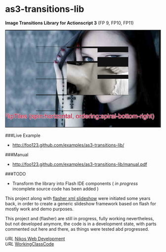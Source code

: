 as3-transitions-lib
===================

__Image Transitions Library for Actionscript 3__  (FP 9, FP10, FP11)


[![Live Example](/screenshots/screenshot1.png)](http://foo123.github.com/examples/as3-transitions-lib/)


###Live Example
* http://foo123.github.com/examples/as3-transitions-lib/

###Manual
* http://foo123.github.com/examples/as3-transitions-lib/manual.pdf

###TODO
* Transform the library into Flash IDE components ( _in progress_  incomplete source code has been added )

This project along with [flasher xml slideshow](https://github.com/foo123/flasher) were initiated some years back,
in order to create a generic slideshow framework based on flash for mostly work and demo purposes.

This project and (flasher) are still in progress, fully working nevertheless, but not developed anymore, the code is in a development state, with parts commented out here and there, as things were tested abd progressed.


*URL* [Nikos Web Development](http://nikos-web-development.netai.net/ "Nikos Web Development")  
*URL* [WorkingClassCode](http://workingclasscode.uphero.com/ "Working Class Code")  
